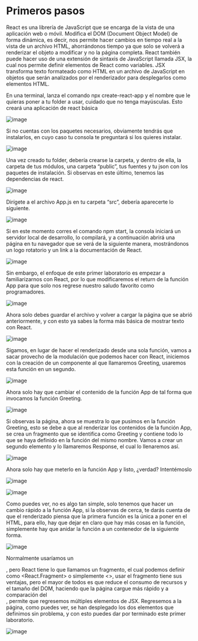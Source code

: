 # Primeros pasos

React es una librería de JavaScript que se encarga de la vista de una aplicación web o móvil. Modifica el DOM (Document Object Model) de forma dinámica, es decir, nos permite hacer cambios en tiempo real a la vista de un archivo HTML, ahorrándonos tiempo ya que solo se volverá a renderizar el objeto a modificar y no la página completa.
React también puede hacer uso de una extensión de sintaxis de JavaScript llamada JSX, la cual nos permite definir elementos de React como variables. JSX transforma texto formateado como HTML en un archivo de JavaScript en objetos que serán analizados por el renderizador para desplegarlos como elementos HTML.

En una terminal, lanza el comando npx create-react-app  y el nombre que le quieras poner a tu folder a usar, cuidado que no tenga mayúsculas. Esto creará una aplicación de react básica

 ![image](https://github.com/Diego-spes/Labs/assets/74331292/81317c81-ec2b-4681-893e-0a7a5284970a)

Si no cuentas con los paquetes necesarios, obviamente tendrás que instalarlos, en cuyo caso tu consola te preguntará si los quieres instalar.

![image](https://github.com/Diego-spes/Labs/assets/74331292/0fb9d0ab-27b7-4cec-b78c-eb3f13d578bc)

 
Una vez creado tu folder, debería crearse la carpeta, y dentro de ella, la carpeta de tus módulos, una carpeta “public”, tus fuentes y tu json con los paquetes de instalación. Si observas en este último, tenemos las dependencias de react.

 ![image](https://github.com/Diego-spes/Labs/assets/74331292/651fc737-811c-4e1c-8019-af3acd3b06f9)

Dirígete a el archivo App.js en tu carpeta “src”, debería aparecerte lo siguiente.

![image](https://github.com/Diego-spes/Labs/assets/74331292/cf1b2ae5-d3d4-44d3-9d03-3065d31140f5)

 
Si en este momento corres el comando npm start, la consola iniciará un servidor local de desarrollo, lo compilará, y a continuación abrirá una página en tu navegador que se verá de la siguiente manera, mostrándonos un logo rotatorio y un link a la documentación de React.

![image](https://github.com/Diego-spes/Labs/assets/74331292/c5a3714e-cca0-43c0-9310-a0b205946771)

 
Sin embargo, el enfoque de este primer laboratorio es empezar a familiarizarnos con React, por lo que modificaremos el return de la función App para que solo nos regrese nuestro saludo favorito como programadores.

![image](https://github.com/Diego-spes/Labs/assets/74331292/48da387e-33d7-4682-9d5b-62c153511114)

 
Ahora solo debes guardar el archivo y volver a cargar la página que se abrió anteriormente, y con esto ya sabes la forma más básica de mostrar texto con React.

![image](https://github.com/Diego-spes/Labs/assets/74331292/4a55324b-a49c-4338-a8e1-f50faefa0098)

 
Sigamos, en lugar de hacer el renderizado desde una sola función, vamos a sacar provecho de la modulación que podemos hacer con React, iniciemos con la creación de un componente al que llamaremos Greeting, usaremos esta función en un segundo.

![image](https://github.com/Diego-spes/Labs/assets/74331292/cd568053-7c68-4de6-bd4a-80391cb288b4)

 
Ahora solo hay que cambiar el contenido de la función App de tal forma que invocamos la función Greeting.

![image](https://github.com/Diego-spes/Labs/assets/74331292/fe80d936-cd29-4742-a1d7-d23881f3290d)

 
Si observas la página, ahora se muestra lo que pusimos en la función Greeting, esto se debe a que al renderizar los contenidos de la función App, se crea un fragmento que se identifica como Greeting y contiene todo lo que se haya definido en la función del mismo nombre.
Vamos a crear un segundo elemento y lo llamaremos Response, el cual lo llenaremos así.

![image](https://github.com/Diego-spes/Labs/assets/74331292/0bb251d9-330a-4189-9e36-324180b817a4)

 
Ahora solo hay que meterlo en la función App y listo, ¿verdad? Intentémoslo

 ![image](https://github.com/Diego-spes/Labs/assets/74331292/085613d1-f58b-4c4e-98cc-2d7b386d888e)

 

 ![image](https://github.com/Diego-spes/Labs/assets/74331292/e62eb5bf-ee91-4622-962c-86678f48eab1)

 
Como puedes ver, no es algo tan simple, solo tenemos que hacer un cambio rápido a la función App, si la observas de cerca, te darás cuenta de que el renderizado piensa que la primera función es la única a poner en el HTML, para ello, hay que dejar en claro que hay más cosas en la función, simplemente hay que anidar la función a un contenedor de la siguiente forma.

![image](https://github.com/Diego-spes/Labs/assets/74331292/57f01ec3-3ede-4dc6-bddc-dcc36e2f1820)

 
Normalmente usaríamos un <div>, pero React tiene lo que llamamos un fragmento, el cual podemos definir como <React.Fragment> o simplemente <>, usar el fragmento tiene sus ventajas, pero el mayor de todos es que reduce el consumo de recursos y el tamaño del DOM, haciendo que la página cargue más rápido y a comparación del <div>, permite que regresemos múltiples elementos de JSX.
Regresemos a la página, como puedes ver, se han desplegado los dos elementos que definimos sin problema, y con esto puedes dar por terminado este primer laboratorio.

 ![image](https://github.com/Diego-spes/Labs/assets/74331292/5cd8cc08-27bf-474b-897b-16ca1cacf140)

